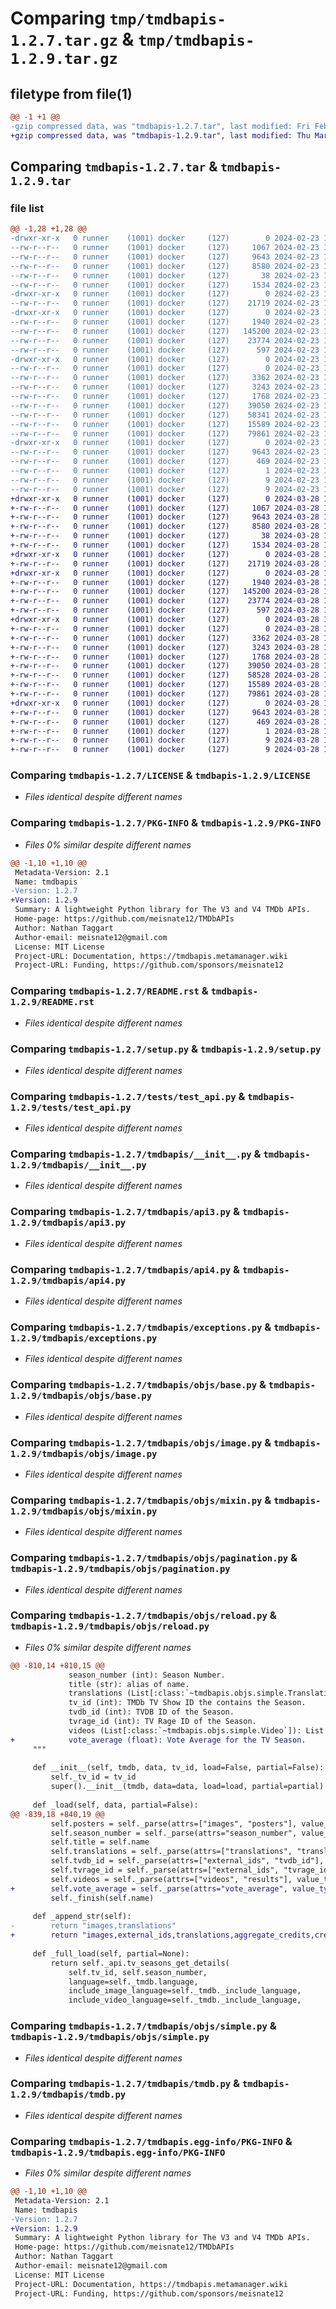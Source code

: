 # Comparing `tmp/tmdbapis-1.2.7.tar.gz` & `tmp/tmdbapis-1.2.9.tar.gz`

## filetype from file(1)

```diff
@@ -1 +1 @@
-gzip compressed data, was "tmdbapis-1.2.7.tar", last modified: Fri Feb 23 19:20:47 2024, max compression
+gzip compressed data, was "tmdbapis-1.2.9.tar", last modified: Thu Mar 28 15:29:22 2024, max compression
```

## Comparing `tmdbapis-1.2.7.tar` & `tmdbapis-1.2.9.tar`

### file list

```diff
@@ -1,28 +1,28 @@
-drwxr-xr-x   0 runner    (1001) docker     (127)        0 2024-02-23 19:20:47.156390 tmdbapis-1.2.7/
--rw-r--r--   0 runner    (1001) docker     (127)     1067 2024-02-23 19:20:38.000000 tmdbapis-1.2.7/LICENSE
--rw-r--r--   0 runner    (1001) docker     (127)     9643 2024-02-23 19:20:47.156390 tmdbapis-1.2.7/PKG-INFO
--rw-r--r--   0 runner    (1001) docker     (127)     8580 2024-02-23 19:20:38.000000 tmdbapis-1.2.7/README.rst
--rw-r--r--   0 runner    (1001) docker     (127)       38 2024-02-23 19:20:47.156390 tmdbapis-1.2.7/setup.cfg
--rw-r--r--   0 runner    (1001) docker     (127)     1534 2024-02-23 19:20:38.000000 tmdbapis-1.2.7/setup.py
-drwxr-xr-x   0 runner    (1001) docker     (127)        0 2024-02-23 19:20:47.152390 tmdbapis-1.2.7/tests/
--rw-r--r--   0 runner    (1001) docker     (127)    21719 2024-02-23 19:20:38.000000 tmdbapis-1.2.7/tests/test_api.py
-drwxr-xr-x   0 runner    (1001) docker     (127)        0 2024-02-23 19:20:47.152390 tmdbapis-1.2.7/tmdbapis/
--rw-r--r--   0 runner    (1001) docker     (127)     1940 2024-02-23 19:20:38.000000 tmdbapis-1.2.7/tmdbapis/__init__.py
--rw-r--r--   0 runner    (1001) docker     (127)   145200 2024-02-23 19:20:38.000000 tmdbapis-1.2.7/tmdbapis/api3.py
--rw-r--r--   0 runner    (1001) docker     (127)    23774 2024-02-23 19:20:38.000000 tmdbapis-1.2.7/tmdbapis/api4.py
--rw-r--r--   0 runner    (1001) docker     (127)      597 2024-02-23 19:20:38.000000 tmdbapis-1.2.7/tmdbapis/exceptions.py
-drwxr-xr-x   0 runner    (1001) docker     (127)        0 2024-02-23 19:20:47.156390 tmdbapis-1.2.7/tmdbapis/objs/
--rw-r--r--   0 runner    (1001) docker     (127)        0 2024-02-23 19:20:38.000000 tmdbapis-1.2.7/tmdbapis/objs/__init__.py
--rw-r--r--   0 runner    (1001) docker     (127)     3362 2024-02-23 19:20:38.000000 tmdbapis-1.2.7/tmdbapis/objs/base.py
--rw-r--r--   0 runner    (1001) docker     (127)     3243 2024-02-23 19:20:38.000000 tmdbapis-1.2.7/tmdbapis/objs/image.py
--rw-r--r--   0 runner    (1001) docker     (127)     1768 2024-02-23 19:20:38.000000 tmdbapis-1.2.7/tmdbapis/objs/mixin.py
--rw-r--r--   0 runner    (1001) docker     (127)    39050 2024-02-23 19:20:38.000000 tmdbapis-1.2.7/tmdbapis/objs/pagination.py
--rw-r--r--   0 runner    (1001) docker     (127)    58341 2024-02-23 19:20:38.000000 tmdbapis-1.2.7/tmdbapis/objs/reload.py
--rw-r--r--   0 runner    (1001) docker     (127)    15589 2024-02-23 19:20:38.000000 tmdbapis-1.2.7/tmdbapis/objs/simple.py
--rw-r--r--   0 runner    (1001) docker     (127)    79861 2024-02-23 19:20:38.000000 tmdbapis-1.2.7/tmdbapis/tmdb.py
-drwxr-xr-x   0 runner    (1001) docker     (127)        0 2024-02-23 19:20:47.156390 tmdbapis-1.2.7/tmdbapis.egg-info/
--rw-r--r--   0 runner    (1001) docker     (127)     9643 2024-02-23 19:20:47.000000 tmdbapis-1.2.7/tmdbapis.egg-info/PKG-INFO
--rw-r--r--   0 runner    (1001) docker     (127)      469 2024-02-23 19:20:47.000000 tmdbapis-1.2.7/tmdbapis.egg-info/SOURCES.txt
--rw-r--r--   0 runner    (1001) docker     (127)        1 2024-02-23 19:20:47.000000 tmdbapis-1.2.7/tmdbapis.egg-info/dependency_links.txt
--rw-r--r--   0 runner    (1001) docker     (127)        9 2024-02-23 19:20:47.000000 tmdbapis-1.2.7/tmdbapis.egg-info/requires.txt
--rw-r--r--   0 runner    (1001) docker     (127)        9 2024-02-23 19:20:47.000000 tmdbapis-1.2.7/tmdbapis.egg-info/top_level.txt
+drwxr-xr-x   0 runner    (1001) docker     (127)        0 2024-03-28 15:29:22.934346 tmdbapis-1.2.9/
+-rw-r--r--   0 runner    (1001) docker     (127)     1067 2024-03-28 15:28:57.000000 tmdbapis-1.2.9/LICENSE
+-rw-r--r--   0 runner    (1001) docker     (127)     9643 2024-03-28 15:29:22.934346 tmdbapis-1.2.9/PKG-INFO
+-rw-r--r--   0 runner    (1001) docker     (127)     8580 2024-03-28 15:28:57.000000 tmdbapis-1.2.9/README.rst
+-rw-r--r--   0 runner    (1001) docker     (127)       38 2024-03-28 15:29:22.934346 tmdbapis-1.2.9/setup.cfg
+-rw-r--r--   0 runner    (1001) docker     (127)     1534 2024-03-28 15:28:57.000000 tmdbapis-1.2.9/setup.py
+drwxr-xr-x   0 runner    (1001) docker     (127)        0 2024-03-28 15:29:22.930346 tmdbapis-1.2.9/tests/
+-rw-r--r--   0 runner    (1001) docker     (127)    21719 2024-03-28 15:28:57.000000 tmdbapis-1.2.9/tests/test_api.py
+drwxr-xr-x   0 runner    (1001) docker     (127)        0 2024-03-28 15:29:22.930346 tmdbapis-1.2.9/tmdbapis/
+-rw-r--r--   0 runner    (1001) docker     (127)     1940 2024-03-28 15:28:57.000000 tmdbapis-1.2.9/tmdbapis/__init__.py
+-rw-r--r--   0 runner    (1001) docker     (127)   145200 2024-03-28 15:28:57.000000 tmdbapis-1.2.9/tmdbapis/api3.py
+-rw-r--r--   0 runner    (1001) docker     (127)    23774 2024-03-28 15:28:57.000000 tmdbapis-1.2.9/tmdbapis/api4.py
+-rw-r--r--   0 runner    (1001) docker     (127)      597 2024-03-28 15:28:57.000000 tmdbapis-1.2.9/tmdbapis/exceptions.py
+drwxr-xr-x   0 runner    (1001) docker     (127)        0 2024-03-28 15:29:22.930346 tmdbapis-1.2.9/tmdbapis/objs/
+-rw-r--r--   0 runner    (1001) docker     (127)        0 2024-03-28 15:28:57.000000 tmdbapis-1.2.9/tmdbapis/objs/__init__.py
+-rw-r--r--   0 runner    (1001) docker     (127)     3362 2024-03-28 15:28:57.000000 tmdbapis-1.2.9/tmdbapis/objs/base.py
+-rw-r--r--   0 runner    (1001) docker     (127)     3243 2024-03-28 15:28:57.000000 tmdbapis-1.2.9/tmdbapis/objs/image.py
+-rw-r--r--   0 runner    (1001) docker     (127)     1768 2024-03-28 15:28:57.000000 tmdbapis-1.2.9/tmdbapis/objs/mixin.py
+-rw-r--r--   0 runner    (1001) docker     (127)    39050 2024-03-28 15:28:57.000000 tmdbapis-1.2.9/tmdbapis/objs/pagination.py
+-rw-r--r--   0 runner    (1001) docker     (127)    58528 2024-03-28 15:28:57.000000 tmdbapis-1.2.9/tmdbapis/objs/reload.py
+-rw-r--r--   0 runner    (1001) docker     (127)    15589 2024-03-28 15:28:57.000000 tmdbapis-1.2.9/tmdbapis/objs/simple.py
+-rw-r--r--   0 runner    (1001) docker     (127)    79861 2024-03-28 15:28:57.000000 tmdbapis-1.2.9/tmdbapis/tmdb.py
+drwxr-xr-x   0 runner    (1001) docker     (127)        0 2024-03-28 15:29:22.934346 tmdbapis-1.2.9/tmdbapis.egg-info/
+-rw-r--r--   0 runner    (1001) docker     (127)     9643 2024-03-28 15:29:22.000000 tmdbapis-1.2.9/tmdbapis.egg-info/PKG-INFO
+-rw-r--r--   0 runner    (1001) docker     (127)      469 2024-03-28 15:29:22.000000 tmdbapis-1.2.9/tmdbapis.egg-info/SOURCES.txt
+-rw-r--r--   0 runner    (1001) docker     (127)        1 2024-03-28 15:29:22.000000 tmdbapis-1.2.9/tmdbapis.egg-info/dependency_links.txt
+-rw-r--r--   0 runner    (1001) docker     (127)        9 2024-03-28 15:29:22.000000 tmdbapis-1.2.9/tmdbapis.egg-info/requires.txt
+-rw-r--r--   0 runner    (1001) docker     (127)        9 2024-03-28 15:29:22.000000 tmdbapis-1.2.9/tmdbapis.egg-info/top_level.txt
```

### Comparing `tmdbapis-1.2.7/LICENSE` & `tmdbapis-1.2.9/LICENSE`

 * *Files identical despite different names*

### Comparing `tmdbapis-1.2.7/PKG-INFO` & `tmdbapis-1.2.9/PKG-INFO`

 * *Files 0% similar despite different names*

```diff
@@ -1,10 +1,10 @@
 Metadata-Version: 2.1
 Name: tmdbapis
-Version: 1.2.7
+Version: 1.2.9
 Summary: A lightweight Python library for The V3 and V4 TMDb APIs.
 Home-page: https://github.com/meisnate12/TMDbAPIs
 Author: Nathan Taggart
 Author-email: meisnate12@gmail.com
 License: MIT License
 Project-URL: Documentation, https://tmdbapis.metamanager.wiki
 Project-URL: Funding, https://github.com/sponsors/meisnate12
```

### Comparing `tmdbapis-1.2.7/README.rst` & `tmdbapis-1.2.9/README.rst`

 * *Files identical despite different names*

### Comparing `tmdbapis-1.2.7/setup.py` & `tmdbapis-1.2.9/setup.py`

 * *Files identical despite different names*

### Comparing `tmdbapis-1.2.7/tests/test_api.py` & `tmdbapis-1.2.9/tests/test_api.py`

 * *Files identical despite different names*

### Comparing `tmdbapis-1.2.7/tmdbapis/__init__.py` & `tmdbapis-1.2.9/tmdbapis/__init__.py`

 * *Files identical despite different names*

### Comparing `tmdbapis-1.2.7/tmdbapis/api3.py` & `tmdbapis-1.2.9/tmdbapis/api3.py`

 * *Files identical despite different names*

### Comparing `tmdbapis-1.2.7/tmdbapis/api4.py` & `tmdbapis-1.2.9/tmdbapis/api4.py`

 * *Files identical despite different names*

### Comparing `tmdbapis-1.2.7/tmdbapis/exceptions.py` & `tmdbapis-1.2.9/tmdbapis/exceptions.py`

 * *Files identical despite different names*

### Comparing `tmdbapis-1.2.7/tmdbapis/objs/base.py` & `tmdbapis-1.2.9/tmdbapis/objs/base.py`

 * *Files identical despite different names*

### Comparing `tmdbapis-1.2.7/tmdbapis/objs/image.py` & `tmdbapis-1.2.9/tmdbapis/objs/image.py`

 * *Files identical despite different names*

### Comparing `tmdbapis-1.2.7/tmdbapis/objs/mixin.py` & `tmdbapis-1.2.9/tmdbapis/objs/mixin.py`

 * *Files identical despite different names*

### Comparing `tmdbapis-1.2.7/tmdbapis/objs/pagination.py` & `tmdbapis-1.2.9/tmdbapis/objs/pagination.py`

 * *Files identical despite different names*

### Comparing `tmdbapis-1.2.7/tmdbapis/objs/reload.py` & `tmdbapis-1.2.9/tmdbapis/objs/reload.py`

 * *Files 0% similar despite different names*

```diff
@@ -810,14 +810,15 @@
             season_number (int): Season Number.
             title (str): alias of name.
             translations (List[:class:`~tmdbapis.objs.simple.Translation`]): List of Translations for the Season.
             tv_id (int): TMDb TV Show ID the contains the Season.
             tvdb_id (int): TVDB ID of the Season.
             tvrage_id (int): TV Rage ID of the Season.
             videos (List[:class:`~tmdbapis.objs.simple.Video`]): List of Videos associated with the Season.
+            vote_average (float): Vote Average for the TV Season.
     """
 
     def __init__(self, tmdb, data, tv_id, load=False, partial=False):
         self._tv_id = tv_id
         super().__init__(tmdb, data=data, load=load, partial=partial)
 
     def _load(self, data, partial=False):
@@ -839,18 +840,19 @@
         self.posters = self._parse(attrs=["images", "posters"], value_type="poster", is_list=True)
         self.season_number = self._parse(attrs="season_number", value_type="int")
         self.title = self.name
         self.translations = self._parse(attrs=["translations", "translations"], value_type="translation", is_list=True)
         self.tvdb_id = self._parse(attrs=["external_ids", "tvdb_id"], value_type="int")
         self.tvrage_id = self._parse(attrs=["external_ids", "tvrage_id"], value_type="int")
         self.videos = self._parse(attrs=["videos", "results"], value_type="video", is_list=True)
+        self.vote_average = self._parse(attrs="vote_average", value_type="float")
         self._finish(self.name)
 
     def _append_str(self):
-        return "images,translations"
+        return "images,external_ids,translations,aggregate_credits,credits"
 
     def _full_load(self, partial=None):
         return self._api.tv_seasons_get_details(
             self.tv_id, self.season_number,
             language=self._tmdb.language,
             include_image_language=self._tmdb._include_language,
             include_video_language=self._tmdb._include_language,
```

### Comparing `tmdbapis-1.2.7/tmdbapis/objs/simple.py` & `tmdbapis-1.2.9/tmdbapis/objs/simple.py`

 * *Files identical despite different names*

### Comparing `tmdbapis-1.2.7/tmdbapis/tmdb.py` & `tmdbapis-1.2.9/tmdbapis/tmdb.py`

 * *Files identical despite different names*

### Comparing `tmdbapis-1.2.7/tmdbapis.egg-info/PKG-INFO` & `tmdbapis-1.2.9/tmdbapis.egg-info/PKG-INFO`

 * *Files 0% similar despite different names*

```diff
@@ -1,10 +1,10 @@
 Metadata-Version: 2.1
 Name: tmdbapis
-Version: 1.2.7
+Version: 1.2.9
 Summary: A lightweight Python library for The V3 and V4 TMDb APIs.
 Home-page: https://github.com/meisnate12/TMDbAPIs
 Author: Nathan Taggart
 Author-email: meisnate12@gmail.com
 License: MIT License
 Project-URL: Documentation, https://tmdbapis.metamanager.wiki
 Project-URL: Funding, https://github.com/sponsors/meisnate12
```

